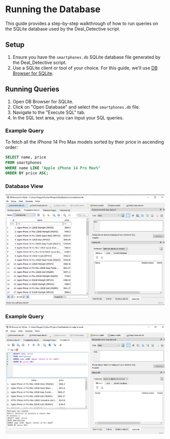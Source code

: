 # Running the Database

This guide provides a step-by-step walkthrough of how to run queries on the SQLite database used by the Deal_Detective script.

## Setup

1. Ensure you have the `smartphones.db` SQLite database file generated by the Deal_Detective script.
2. Use a SQLite client or tool of your choice. For this guide, we'll use [DB Browser for SQLite](https://sqlitebrowser.org/).

## Running Queries

1. Open DB Browser for SQLite.
2. Click on "Open Database" and select the `smartphones.db` file.
3. Navigate to the "Execute SQL" tab.
4. In the SQL text area, you can input your SQL queries.

### Example Query

To fetch all the iPhone 14 Pro Max models sorted by their price in ascending order:

```sql
SELECT name, price 
FROM smartphones
WHERE name LIKE "Apple iPhone 14 Pro Max%"
ORDER BY price ASC;
```
### Database View
![Database View](./screenshots/database_view.png)

### Example Query
![Example Query Result](./screenshots/example_query.png)


